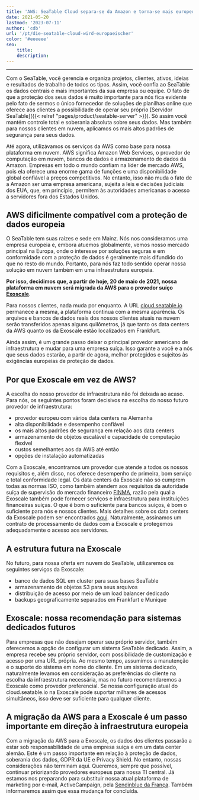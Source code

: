 ```yaml
---
title: 'AWS: SeaTable Cloud separa-se da Amazon e torna-se mais europeu'
date: 2021-05-20
lastmod: '2023-07-11'
author: 'cdb'
url: '/pt/die-seatable-cloud-wird-europaeischer'
color: '#eeeeee'
seo:
    title:
    description:
---
```


---

Com o SeaTable, você gerencia e organiza projetos, clientes, ativos, ideias e resultados de trabalho de todos os tipos. Assim, você confia ao SeaTable os dados centrais e mais importantes da sua empresa ou equipe. O fato de que a proteção dos seus dados é muito importante para nós fica evidente pelo fato de sermos o único fornecedor de soluções de planilhas online que oferece aos clientes a possibilidade de operar seu próprio [Servidor SeaTable]({{< relref "pages/product/seatable-server" >}}). Só assim você mantém controle total e soberania absoluta sobre seus dados. Mas também para nossos clientes em nuvem, aplicamos os mais altos padrões de segurança para seus dados.

Até agora, utilizávamos os serviços da AWS como base para nossa plataforma em nuvem. AWS significa Amazon Web Services, o provedor de computação em nuvem, bancos de dados e armazenamento de dados da Amazon. Empresas em todo o mundo confiam na líder de mercado AWS, pois ela oferece uma enorme gama de funções e uma disponibilidade global confiável a preços competitivos. No entanto, isso não muda o fato de a Amazon ser uma empresa americana, sujeita a leis e decisões judiciais dos EUA, que, em princípio, permitem às autoridades americanas o acesso a servidores fora dos Estados Unidos.

## AWS dificilmente compatível com a proteção de dados europeia

O SeaTable tem suas raízes e sede em Mainz. Nós nos consideramos uma empresa europeia e, embora atuemos globalmente, vemos nosso mercado principal na Europa, onde o interesse por soluções seguras e em conformidade com a proteção de dados é geralmente mais difundido do que no resto do mundo. Portanto, para nós faz todo sentido operar nossa solução em nuvem também em uma infraestrutura europeia.

**Por isso, decidimos que, a partir de hoje, 20 de maio de 2021, nossa plataforma em nuvem será migrada da AWS para o provedor suíço [Exoscale](https://www.exoscale.com/)**.

Para nossos clientes, nada muda por enquanto. A URL [cloud.seatable.io](https://cloud.seatable.io) permanece a mesma, a plataforma continua com a mesma aparência. Os arquivos e bancos de dados reais dos nossos clientes atuais na nuvem serão transferidos apenas alguns quilômetros, já que tanto os data centers da AWS quanto os da Exoscale estão localizados em Frankfurt.

Ainda assim, é um grande passo deixar o principal provedor americano de infraestrutura e mudar para uma empresa suíça. Isso garante a você e a nós que seus dados estarão, a partir de agora, melhor protegidos e sujeitos às exigências europeias de proteção de dados.

## Por que Exoscale em vez de AWS?

A escolha do nosso provedor de infraestrutura não foi deixada ao acaso. Para nós, os seguintes pontos foram decisivos na escolha do nosso futuro provedor de infraestrutura:

- provedor europeu com vários data centers na Alemanha
- alta disponibilidade e desempenho confiável
- os mais altos padrões de segurança em relação aos data centers
- armazenamento de objetos escalável e capacidade de computação flexível
- custos semelhantes aos da AWS até então
- opções de instalação automatizadas

Com a Exoscale, encontramos um provedor que atende a todos os nossos requisitos e, além disso, nos oferece desempenho de primeira, bom serviço e total conformidade legal. Os data centers da Exoscale não só cumprem todas as normas ISO, como também atendem aos requisitos da autoridade suíça de supervisão do mercado financeiro [FINMA](https://finma.ch/de/), razão pela qual a Exoscale também pode fornecer serviços e infraestrutura para instituições financeiras suíças. O que é bom o suficiente para bancos suíços, é bom o suficiente para nós e nossos clientes. Mais detalhes sobre os data centers da Exoscale podem ser encontrados [aqui](https://www.exoscale.com/compliance/). Naturalmente, assinamos um contrato de processamento de dados com a Exoscale e protegemos adequadamente o acesso aos servidores.

## A estrutura futura na Exoscale

No futuro, para nossa oferta em nuvem do SeaTable, utilizaremos os seguintes serviços da Exoscale:

- banco de dados SQL em cluster para suas bases SeaTable
- armazenamento de objetos S3 para seus arquivos
- distribuição de acesso por meio de um load balancer dedicado
- backups geograficamente separados em Frankfurt e Munique

## Exoscale: nossa recomendação para sistemas dedicados futuros

Para empresas que não desejam operar seu próprio servidor, também oferecemos a opção de configurar um sistema SeaTable dedicado. Assim, a empresa recebe seu próprio servidor, com possibilidade de customização e acesso por uma URL própria. Ao mesmo tempo, assumimos a manutenção e o suporte do sistema em nome do cliente. Em um sistema dedicado, naturalmente levamos em consideração as preferências do cliente na escolha da infraestrutura necessária, mas no futuro recomendaremos a Exoscale como provedor preferencial. Se nossa configuração atual do cloud.seatable.io na Exoscale pode suportar milhares de acessos simultâneos, isso deve ser suficiente para qualquer cliente.

## A migração da AWS para a Exoscale é um passo importante em direção à infraestrutura europeia

Com a migração da AWS para a Exoscale, os dados dos clientes passarão a estar sob responsabilidade de uma empresa suíça e em um data center alemão. Este é um passo importante em relação à proteção de dados, soberania dos dados, GDPR da UE e Privacy Shield. No entanto, nossas considerações não terminam aqui. Queremos, sempre que possível, continuar priorizando provedores europeus para nossa TI central. Já estamos nos preparando para substituir nossa atual plataforma de marketing por e-mail, ActiveCampaign, pela [Sendinblue da França](https://de.sendinblue.com/). Também informaremos assim que essa mudança for concluída.
